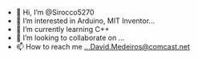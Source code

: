 - 👋 Hi, I’m @Sirocco5270
- 👀 I’m interested in Arduino, MIT Inventor...
- 🌱 I’m currently learning C++
- 💞️ I’m looking to collaborate on ...
- 📫 How to reach me ...David.Medeiros@comcast.net
<!---
Sirocco5270/Sirocco5270 is a ✨ special ✨ repository because its `README.md` (this file) appears on your GitHub profile.
You can click the Preview link to take a look at your changes.
--->
